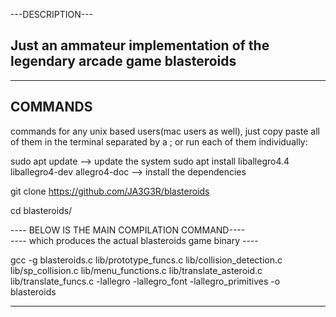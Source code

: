 ---DESCRIPTION---

Just an ammateur implementation of the legendary arcade game blasteroids
-----------------

------------
  COMMANDS
------------

commands for any unix based users(mac users as well), just copy paste all of them in the terminal separated by a ; or run each of them individually:

sudo apt update --> update the system
sudo apt install liballegro4.4 liballegro4-dev allegro4-doc --> install the dependencies

git clone https://github.com/JA3G3R/blasteroids

cd blasteroids/

---- BELOW IS THE MAIN COMPILATION COMMAND----                                                                                   
---- which produces the actual blasteroids game binary ----

gcc -g blasteroids.c lib/prototype_funcs.c lib/collision_detection.c lib/sp_collision.c lib/menu_functions.c lib/translate_asteroid.c lib/translate_funcs.c -lallegro -lallegro_font -lallegro_primitives -o blasteroids

-------------------
